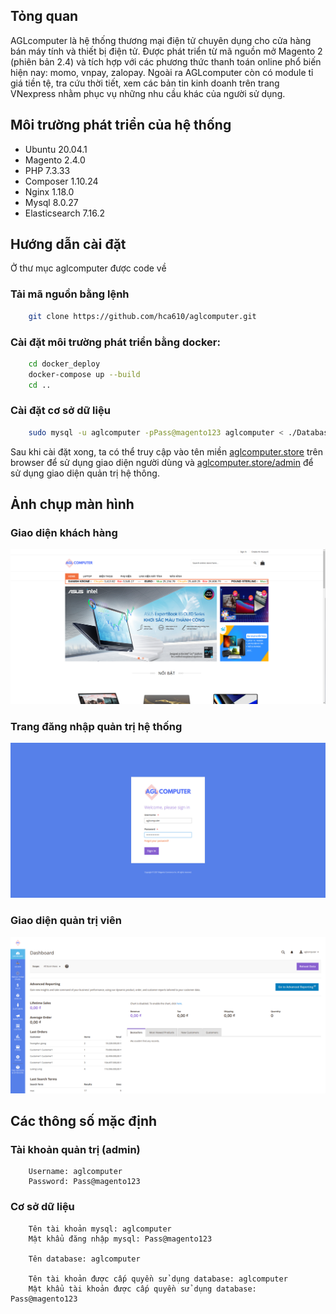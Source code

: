 ## Tỏng quan
AGLcomputer là hệ thống thương mại điện tử  chuyên dụng cho cửa hàng bán máy tính và thiết bị điện tử. Được phát triển từ mã nguồn mở Magento 2 (phiên bản 2.4) và tích hợp với các phương thức thanh toán online phổ biến hiện nay: momo, vnpay, zalopay. Ngoài ra AGLcomputer còn có module tỉ giá tiền tệ, tra cứu thời tiết, xem các bản tin kinh doanh trên trang VNexpress nhằm phục vụ những nhu cầu khác của người sử dụng.

## Môi trường phát triển của hệ thống
- Ubuntu 20.04.1
- Magento 2.4.0
- PHP 7.3.33
- Composer 1.10.24
- Nginx 1.18.0
- Mysql 8.0.27
- Elasticsearch 7.16.2

## Hướng dẫn cài đặt
Ở thư mục aglcomputer được code về
### Tải mã nguồn bằng lệnh
``` sh
    git clone https://github.com/hca610/aglcomputer.git
```

### Cài đặt môi trường phát triển bằng docker:
``` sh
    cd docker_deploy
    docker-compose up --build
    cd ..
```

### Cài đặt cơ sở dữ liệu
``` sh
    sudo mysql -u aglcomputer -pPass@magento123 aglcomputer < ./Database/database.sql
```

Sau khi cài đặt xong, ta có thể truy cập vào tên miền [aglcomputer.store](http://aglcomputer.store/) trên browser để sử dụng giao diện người dùng và [aglcomputer.store/admin](http://aglcomputer.store/admin/) để sử dụng giao diện quản trị hệ thông.

## Ảnh chụp màn hình
### Giao diện khách hàng
![Giao diện khách hàng](./screenshots/client.png)

### Trang đăng nhập quản trị hệ thống
![Trang đăng nhập quản trị hệ thống](./screenshots/admin-login.png)

### Giao diện quản trị viên
![Giao diện quản trị viên](./screenshots/admin.png)

## Các thông số mặc định
### Tài khoản quản trị (admin)
```
    Username: aglcomputer
    Password: Pass@magento123
```
### Cơ sở dữ liệu
```
    Tên tài khoản mysql: aglcomputer
    Mật khẩu đăng nhập mysql: Pass@magento123

    Tên database: aglcomputer
    
    Tên tài khoản được cấp quyền sử dụng database: aglcomputer
    Mật khẩu tài khoản được cấp quyền sử dụng database: Pass@magento123
```
